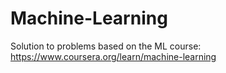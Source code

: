 # Machine-Learning
Solution to problems based on the ML course: https://www.coursera.org/learn/machine-learning
